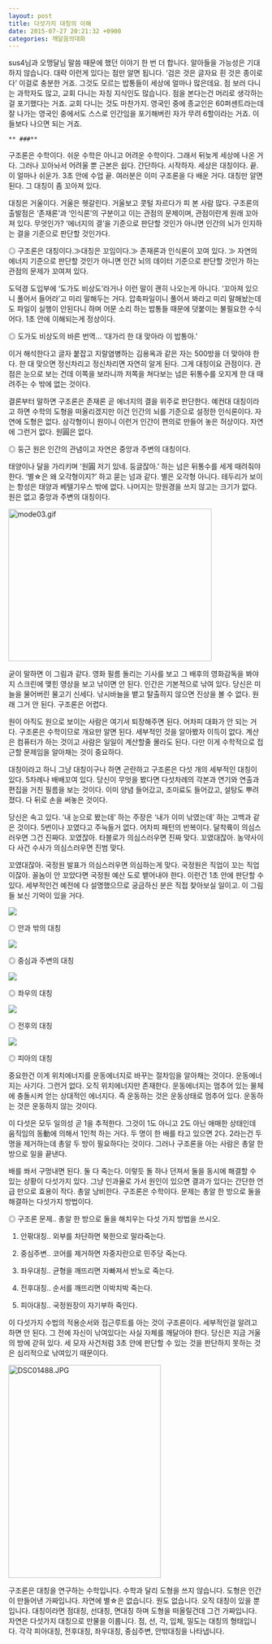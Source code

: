 ```yaml
---
layout: post
title: 다섯가지 대칭의 이해
date: 2015-07-27 20:21:32 +0900
categories: 깨달음의대화
---
```

sus4님과 오맹달님 말씀 때문에 했던 이야기 한 번 더 합니다. 알아들을 가능성은 기대하지 않습니다. 대략 이런게 있다는 점만 알면 됩니다. ‘검은 것은 글자요 흰 것은 종이로다’ 이걸로 충분한 거죠. 그것도 모르는 밥통들이 세상에 얼마나 많은데요. 점 보러 다니는 과학자도 많고, 교회 다니는 자칭 지식인도 많습니다. 점을 본다는건 머리로 생각하는걸 포기했다는 거죠. 교회 다니는 것도 마찬가지. 영국인 중에 종교인은 60퍼센트라는데 잘 나가는 영국인 중에서도 스스로 인간임을 포기해버린 자가 무려 6할이라는 거죠. 이들보다 나으면 되는 거죠. 

  


 
    ** ###**

  


구조론은 수학이다. 쉬운 수학은 아니고 어려운 수학이다. 그래서 뒤늦게 세상에 나온 거다. 그러나 꼬아놔서 어려울 뿐 근본은 쉽다. 간단하다. 시작하자. 세상은 대칭이다. 끝. 이 얼마나 쉬운가. 3초 안에 수업 끝. 여러분은 이미 구조론을 다 배운 거다. 대칭만 알면 된다. 그 대칭이 좀 꼬아져 있다. 

  


대칭은 거울이다. 거울은 헷갈린다. 거울보고 콧털 자르다가 피 본 사람 많다. 구조론의 출발점은 ‘존재론’과 ‘인식론’의 구분이고 이는 관점의 문제이며, 관점이란게 원래 꼬아져 있다. 무엇인가? ‘에너지의 결’을 기준으로 판단할 것인가 아니면 인간의 뇌가 인지하는 결을 기준으로 판단할 것인가다. 

  


◎ 구조론은 대칭이다.≫대칭은 꼬임이다.≫ 존재론과 인식론이 꼬여 있다. ≫ 자연의 에너지 기준으로 판단할 것인가 아니면 인간 뇌의 데이터 기준으로 판단할 것인가 하는 관점의 문제가 꼬여져 있다. 

  


도덕경 도입부에 ‘도가도 비상도’라거나 이런 말이 괜히 나오는게 아니다. ‘꼬아져 있으니 풀어서 들어라’고 미리 말해두는 거다. 압축파일이니 풀어서 봐라고 미리 말해놨는데도 파일이 실행이 안된다니 하며 어문 소리 하는 밥통들 때문에 덧붙이는 불필요한 수식어다. 1초 안에 이해되는게 정상이다. 

  


◎ 도가도 비상도의 바른 번역... ‘대가리 한 대 맞아라 이 밥통아.’ 

  


이거 해석한다고 글자 붙잡고 지랄염병하는 김용옥과 같은 자는 500방을 더 맞아야 한다. 한 대 맞으면 정신차리고 정신차리면 자연히 알게 된다. 그게 대칭이요 관점이다. 관점은 눈으로 보는 건데 이쪽을 보라니까 저쪽을 쳐다보는 넘은 뒤통수를 오지게 한 대 때려주는 수 밖에 없는 것이다.

  


결론부터 말하면 구조론은 존재론 곧 에너지의 결을 위주로 판단한다. 예컨대 대칭이라고 하면 수학의 도형을 떠올리겠지만 이건 인간의 뇌를 기준으로 설정한 인식론이다. 자연에 도형은 없다. 삼각형이니 원이니 이런거 인간이 편의로 만들어 놓은 허상이다. 자연에 그런거 없다. 원圓은 없다. 

  


◎ 둥근 원은 인간의 관념이고 자연은 중앙과 주변의 대칭이다. 

  


태양이나 달을 가리키며 ‘원圓 저기 있네. 둥글잖아.’ 하는 넘은 뒤통수를 세게 때려줘야 한다. ‘별☆은 왜 오각형이지?’ 하고 묻는 넘과 같다. 별은 오각형 아니다. 테두리가 보이는 항성은 태양과 베텔기우스 밖에 없다. 나머지는 망원경을 쓰지 않고는 크기가 없다. 원은 없고 중앙과 주변의 대칭이다. 

  




<img src="files/attach/images/198/009/610/mode03.gif" alt="mode03.gif" width="400" height="300" /> 

  


굳이 말하면 이 그림과 같다. 영화 필름 돌리는 기사를 보고 그 배후의 영화감독을 봐야지 스크린에 맺힌 영상을 보고 낚이면 안 된다. 인간은 기본적으로 낚여 있다. 당신은 미늘을 물어버린 물고기 신세다. 낚시바늘을 뱉고 탈출하지 않으면 진상을 볼 수 없다. 원래 그거 안 된다. 구조론은 어렵다. 

  


원이 아직도 원으로 보이는 사람은 여기서 퇴장해주면 된다. 어차피 대화가 안 되는 거다. 구조론은 수학이므로 개요만 알면 된다. 세부적인 것을 알아봤자 이득이 없다. 계산은 컴퓨터가 하는 것이고 사람은 일일이 계산할줄 몰라도 된다. 다만 이게 수학적으로 접근할 문제임을 알아채는 것이 중요하다. 

  


대칭이라고 하니 그냥 대칭이구나 하면 곤란하고 구조론은 다섯 개의 세부적인 대칭이 있다. 5차례나 배배꼬여 있다. 당신이 무엇을 봤다면 다섯차례의 각본과 연기와 연출과 편집을 거친 필름을 보는 것이다. 이미 양념 들어갔고, 조미료도 들어갔고, 설탕도 뿌려졌다. 다 뒤로 손을 써놓은 것이다. 

  


당신은 속고 있다. ‘내 눈으로 봤는데’ 하는 주장은 ‘내가 이미 낚였는데’ 하는 고백과 같은 것이다. 5번이나 꼬였다고 주눅들거 없다. 어차피 패턴의 반복이다. 달착륙이 의심스러우면 그건 진짜다. 꼬였잖아. 타블로가 의심스러우면 진짜 맞다. 꼬였대잖아. 농약사이다 사건 수사가 의심스러우면 진범 맞다. 

  


꼬였대잖아. 국정원 발표가 의심스러우면 의심하는게 맞다. 국정원은 직업이 꼬는 직업이잖아. 꼴놈이 안 꼬았다면 국정원 예산 도로 뱉어내야 한다. 이런건 1초 안에 판단할 수 있다. 세부적인건 예전에 다 설명했으므로 궁금하신 분은 직접 찾아보실 일이고. 이 그림들 보신 기억이 있을 거다. 

  



![](/files/attach/images/198/791/602/215.jpg) 

  


  


◎ 안과 밖의 대칭

  



![](/files/attach/images/198/791/602/216.jpg) 

  


◎ 중심과 주변의 대칭 

  



![](/files/attach/images/198/791/602/217.jpg) 

  


◎ 좌우의 대칭 

  



![](/files/attach/images/198/791/602/218.jpg) 

  


◎ 전후의 대칭 

  



![](/files/attach/images/198/791/602/219.jpg) 

  


◎ 피아의 대칭 

  


중요한건 이게 위치에너지를 운동에너지로 바꾸는 절차임을 알아채는 것이다. 운동에너지는 사기다. 그런거 없다. 오직 위치에너지만 존재한다. 운동에너지는 멈추어 있는 물체에 충돌시켜 얻는 상대적인 에너지다. 즉 운동하는 것은 운동상태로 멈추어 있다. 운동하는 것은 운동하지 않는 것이다. 

  


이 다섯은 모두 일의성 곧 1을 추적한다. 그것이 1도 아니고 2도 아닌 애매한 상태인데 움직임의 동動에 의해서 1인척 하는 거다. 두 명이 한 배를 타고 있으면 2다. 2라는건 두 명을 제거하는데 총알 두 방이 필요하다는 것이다. 그러나 구조론을 아는 사람은 총알 한 방으로 일을 끝낸다. 

  


배를 쏴서 구멍내면 된다. 둘 다 죽는다. 이렇듯 돌 하나 던져서 둘을 동시에 해결할 수 있는 상황이 다섯가지 있다. 그냥 인과율로 가서 원인이 있으면 결과가 있다는 간단한 언급 만으로 효용이 작다. 총알 낭비한다. 구조론은 수학이다. 문제는 총알 한 방으로 둘을 해결하는 다섯가지 방법이다. 

  


◎ 구조론 문제.. 총알 한 방으로 둘을 해치우는 다섯 가지 방법을 쓰시오. 

  


1) 안팎대칭.. 외부를 차단하면 북한으로 말라죽는다.   
      
2) 중심주변.. 코어를 제거하면 자중지란으로 민주당 죽는다.  
      
3) 좌우대칭.. 균형을 깨뜨리면 자빠져서 반노로 죽는다.  
      
4) 전후대칭.. 순서를 깨뜨리면 이박치박 죽는다.   
      
5) 피아대칭.. 국정원장이 자기부하 죽인다. 

  


이 다섯가지 수법의 적용순서와 접근루트를 아는 것이 구조론이다. 세부적인걸 알려고 하면 안 된다. 그 전에 자신이 낚여있다는 사실 자체를 깨달아야 한다. 당신은 지금 거울의 방에 갇혀 있다. 세 모자 사건처럼 3초 안에 판단할 수 있는 것을 판단하지 못하는 것은 심리적으로 낚여있기 때문이다. 

  



 

<img src="files/attach/images/198/009/610/DSC01488.JPG" alt="DSC01488.JPG" width="300" height="419" /> 

  


구조론은 대칭을 연구하는 수학입니다. 수학과 달리 도형을 쓰지 않습니다. 도형은 인간이 만들어낸 가짜입니다. 자연에 별☆은 없습니다. 원도 없습니다. 오직 대칭이 있을 뿐입니다. 대칭이라면 점대칭, 선대칭, 면대칭 하며 도형을 떠올릴건데 그건 가짜입니다. 자연은 다섯가지 대칭으로 만물을 이룹니다. 점, 선, 각, 입체, 밀도는 대칭의 형태입니다. 각각 피아대칭, 전후대칭, 좌우대칭, 중심주변, 안밖대칭을 나타냅니다.